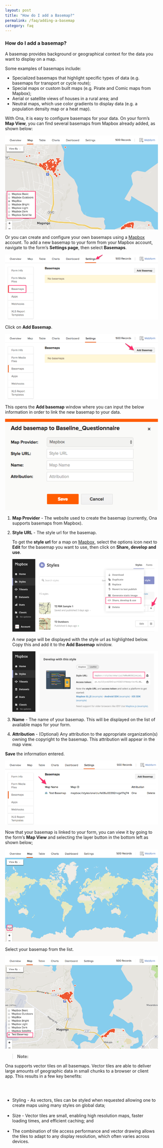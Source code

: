 ```yaml
---
layout: post
title: "How do I add a Basemap?"
permalink: /faq/adding-a-basemap
category: faq
---
```


### How do I add a basemap?

A basemap provides background or geographical context for the data you want to display on a map.  

Some examples of basemaps include: 

  * Specialized basemaps that highlight specific types of data (e.g. basemaps for transport or cycle route);
  * Special maps or custom built maps (e.g. Pirate and Comic maps from Mapbox);
  * Aerial or satellite views of houses in a rural area; and
  * Neutral maps, which use color gradients to display data (e.g. a population density map or a heat map).

With Ona, it is easy to configure basemaps for your data.
On your form’s **Map View**, you can find several basemaps from Mapbox already added, as shown below:

 ![](/content/screenshots/faq/faq-basemap-1.png)
 
Or you can create and configure your own basemaps using a [Mapbox](https://www.mapbox.com/) account. To add a new basemap to your form from your Mapbox account, navigate to the form’s **Settings page**, then select **Basemaps**.

 ![](/content/screenshots/faq/faq-basemap-2.png)

Click on **Add Basemap**.

![](/content/screenshots/faq/faq-basemap-3.png)
  
This opens the **Add basemap** window where you can input the below information in order to link the new basemap to your data. 

  ![](/content/screenshots/faq/faq-basemap-4.png)
  
1. **Map Provider** - The website used to create the basemap (currently, Ona supports basemaps from Mapbox).
2. **Style URL** - The style url for the basemap.

    To get the **style url** for a map on [Mapbox](https://www.mapbox.com/), select the options icon next to **Edit** for the basemap you want to use, then click on **Share, develop and use**.

    ![](/content/screenshots/faq/faq-basemap-5.png)
   
    A new page will be displayed with the style url as highlighted below. Copy this and add it to the **Add Basemap** window.

    ![](/content/screenshots/faq/faq-basemap-6.png)
   
3. **Name** - The name of your basemap. This will be displayed on the list of available maps for your form.
4. **Attribution** - (Optional) Any attribution to the appropriate organization(s) owning the copyright to the basemap. This attribution will appear in the map view. 

**Save** the information entered.

  ![](/content/screenshots/faq/faq-basemap-7.png)
  
Now that your basemap is linked to your form, you can view it by going to the form’s **Map View** and selecting the layer button in the bottom left as shown below;

  ![](/content/screenshots/faq/faq-basemap-9.png)
  
Select your basemap from the list.

  ![](/content/screenshots/faq/faq-basemap-10.png)
 

>**Note:**<br/>
>
Ona supports vector tiles on all basemaps. Vector tiles are able to deliver large amounts of geographic data in small chunks to a browser or client app. This results in a few key benefits:

<br><br>
  * Styling - As vectors, tiles can be styled when requested allowing one to create maps using many styles on global data;
<br><br>
  * Size - Vector tiles are small, enabling high resolution maps, faster loading times, and efficient caching; and
<br><br>
  * The combination of tile access performance and vector drawing allows the tiles to adapt to any display resolution, which often varies across devices.

